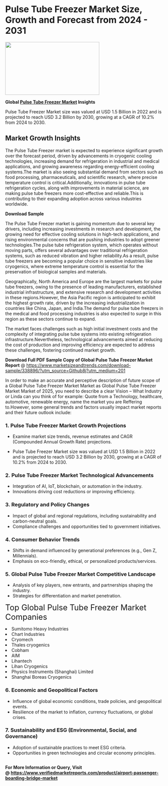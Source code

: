 <H1>Pulse Tube Freezer Market Size, Growth and Forecast from 2024 - 2031</H1><img class="aligncenter size-medium wp-image-584254" src="https://thirdeyenews.in/wp-content/uploads/2024/09/Global-Market-Research-300x168.jpeg" alt="" width="300" height="168" /><p><strong>Global&nbsp;<a href="https://www.marketsizeandtrends.com/download-sample/338896/?utm_source=Github8j?utm_medium=201">Pulse Tube Freezer Market</a> Insights</strong></p><p>Pulse Tube Freezer Market size was valued at USD 1.5 Billion in 2022 and is projected to reach USD 3.2 Billion by 2030, growing at a CAGR of 10.2% from 2024 to 2030.</p><p><h2>Market Growth Insights</h2> <p>The Pulse Tube Freezer market is expected to experience significant growth over the forecast period, driven by advancements in cryogenic cooling technologies, increasing demand for refrigeration in industrial and medical applications, and growing awareness regarding energy-efficient cooling systems.The market is also seeing substantial demand from sectors such as food processing, pharmaceuticals, and scientific research, where precise temperature control is critical.Additionally, innovations in pulse tube refrigeration cycles, along with improvements in material science, are making pulse tube freezers more cost-effective and reliable.This is contributing to their expanding adoption across various industries worldwide.</p> <p><strong>Download Sample</strong></p> <p>The Pulse Tube Freezer market is gaining momentum due to several key drivers, including increasing investments in research and development, the growing need for effective cooling solutions in high-tech applications, and rising environmental concerns that are pushing industries to adopt greener technologies.The pulse tube refrigeration system, which operates without moving parts, offers several advantages over traditional refrigeration systems, such as reduced vibration and higher reliability.As a result, pulse tube freezers are becoming a popular choice in sensitive industries like cryogenics, where extreme temperature control is essential for the preservation of biological samples and materials.</p> <p>Geographically, North America and Europe are the largest markets for pulse tube freezers, owing to the presence of leading manufacturers, established industrial infrastructure, and extensive research and development activities in these regions.However, the Asia Pacific region is anticipated to exhibit the highest growth rate, driven by the increasing industrialization in countries like China, Japan, and India.The demand for pulse tube freezers in the medical and food processing industries is also expected to surge in this region as these sectors continue to expand.</p> <p>The market faces challenges such as high initial investment costs and the complexity of integrating pulse tube systems into existing refrigeration infrastructure.Nevertheless, technological advancements aimed at reducing the cost of production and improving efficiency are expected to address these challenges, fostering continued market growth.</p> <p><span class=""><strong>Download Full PDF Sample Copy of Global Pulse Tube Freezer Market Report</strong> @ <a href="https://www.marketsizeandtrends.com/download-sample/338896/?utm_source=Github8j?utm_medium=201" target="_blank">https://www.marketsizeandtrends.com/download-sample/338896/?utm_source=Github8j?utm_medium=201</a></span></p><p>In order to make an accurate and perceptive description of future scope of a Global&nbsp;Pulse Tube Freezer Market Market as Global&nbsp;Pulse Tube Freezer Market Market of 2025, you need to describe a clear Vision &ndash; What Industry or Linda can you think of for example: Quote from a Technology, healthcare, automotive, renewable energy, name the market you are Reffering to.However, some general trends and factors usually impact market reports and their future outlook include:</p><h3>1.&nbsp;<strong>Pulse Tube Freezer Market Growth Projections</strong></h3><ul><li>Examine market size trends, revenue estimates and CAGR (Compounded Annual Growth Rate) projections.</li><li><p>Pulse Tube Freezer Market size was valued at USD 1.5 Billion in 2022 and is projected to reach USD 3.2 Billion by 2030, growing at a CAGR of 10.2% from 2024 to 2030.</p></li></ul><h3>2.&nbsp;<strong>Pulse Tube Freezer Market Technological Advancements</strong></h3><ul><li>Integration of AI, IoT, blockchain, or automation in the industry.</li><li>Innovations driving cost reductions or improving efficiency.</li></ul><h3>3.&nbsp;<strong>Regulatory and Policy Changes</strong></h3><ul><li>Impact of global and regional regulations, including sustainability and carbon-neutral goals.</li><li>Compliance challenges and opportunities tied to government initiatives.</li></ul><h3>4.&nbsp;<strong>Consumer Behavior Trends</strong></h3><ul><li>Shifts in demand influenced by generational preferences (e.g., Gen Z, Millennials).</li><li>Emphasis on eco-friendly, ethical, or personalized products/services.</li></ul><h3>5.&nbsp;<strong>Global Pulse Tube Freezer Market Competitive Landscape</strong></h3><ul><li>Analysis of key players, new entrants, and partnerships shaping the industry.</li><li>Strategies for differentiation and market penetration.</li></ul><p data-pm-slice="1 1 []"><span style="color: inherit; font-family: inherit; font-size: 25px;">Top Global Pulse Tube Freezer Market Companies</span></p><div class="" data-test-id=""><p><li>Sumitomo Heavy Industries</li><li> Chart Industries</li><li> Cryomech</li><li> Thales cryogenics</li><li> Cobham</li><li> AIM</li><li> Lihantech</li><li> Lihan Cryogenics</li><li> Physics Instruments (Shanghai) Limited</li><li> Shanghai Boreas Cryogenics</li></p></div><h3>6.&nbsp;<strong>Economic and Geopolitical Factors</strong></h3><ul><li>Influence of global economic conditions, trade policies, and geopolitical events.</li><li>Resilience of the market to inflation, currency fluctuations, or global crises.</li></ul><h3>7.&nbsp;<strong>Sustainability and ESG (Environmental, Social, and Governance)</strong></h3><ul><li>Adoption of sustainable practices to meet ESG criteria.</li><li>Opportunities in green technologies and circular economy principles.</li></ul><h2><strong style="font-size: 14px;">For More Information or Query, Visit @&nbsp;</strong><a style="background-color: #ffffff; font-size: 14px;" href="https://www.marketsizeandtrends.com/report/pulse-tube-freezer-market/" target="_blank">https://www.verifiedmarketreports.com/product/airport-passenger-boarding-bridge-market</a></h2>